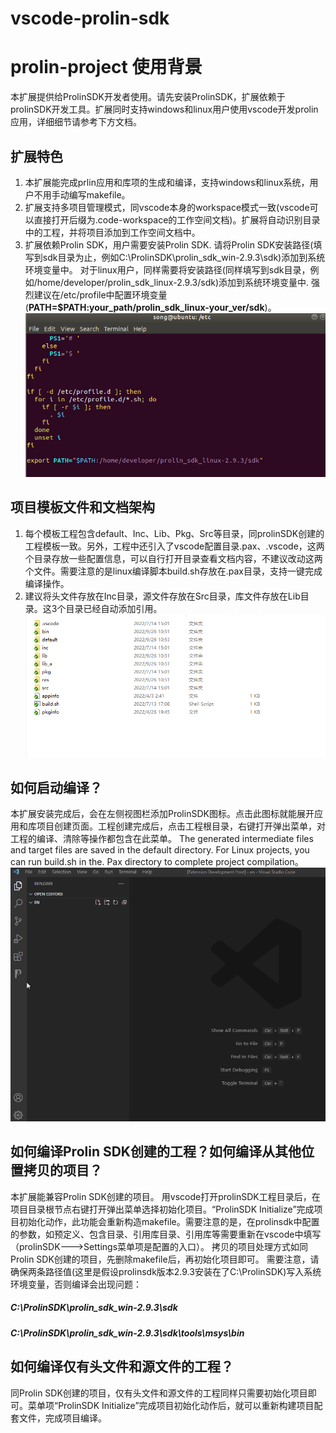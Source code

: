 # vscode-prolin-sdk
# prolin-project 使用背景

   本扩展提供给ProlinSDK开发者使用。请先安装ProlinSDK，扩展依赖于prolinSDK开发工具。扩展同时支持windows和linux用户使用vscode开发prolin应用，详细细节请参考下方文档。

## 扩展特色

1. 本扩展能完成prlin应用和库项的生成和编译，支持windows和linux系统，用户不用手动编写makefile。
2. 扩展支持多项目管理模式，同vscode本身的workspace模式一致(vscode可以直接打开后缀为.code-workspace的工作空间文档)。扩展将自动识别目录中的工程，并将项目添加到工作空间文档中。
3. 扩展依赖Prolin SDK，用户需要安装Prolin SDK. 请将Prolin SDK安装路径(填写到sdk目录为止，例如C:\ProlinSDK\prolin_sdk_win-2.9.3\sdk)添加到系统环境变量中。 对于linux用户，同样需要将安装路径(同样填写到sdk目录，例如/home/developer/prolin_sdk_linux-2.9.3/sdk)添加到系统环境变量中. 强烈建议在/etc/profile中配置环境变量(**PATH=$PATH:your_path/prolin_sdk_linux-your_ver/sdk**)。 
![add env path(etc/profile)](https://github.com/PAXSwTool/vscode-prolin-sdk/raw/main/linux.etc.profile.png)

## 项目模板文件和文档架构
	
1. 每个模板工程包含default、Inc、Lib、Pkg、Src等目录，同prolinSDK创建的工程模板一致。另外，工程中还引入了vscode配置目录.pax、.vscode，这两个目录存放一些配置信息，可以自行打开目录查看文档内容，不建议改动这两个文件。需要注意的是linux编译脚本build.sh存放在.pax目录，支持一键完成编译操作。  
2. 建议将头文件存放在Inc目录，源文件存放在Src目录，库文件存放在Lib目录。这3个目录已经自动添加引用。  
![Prolin project template](https://github.com/PAXSwTool/vscode-prolin-sdk/raw/main/prolin-project-template.png)


## 如何启动编译？

本扩展安装完成后，会在左侧视图栏添加ProlinSDK图标。点击此图标就能展开应用和库项目创建页面。工程创建完成后，点击工程根目录，右键打开弹出菜单，对工程的编译、清除等操作都包含在此菜单。
The generated intermediate files and target files are saved in the default directory. For Linux projects, you can run build.sh in the. Pax directory to complete project compilation。  ![build Prolin project](https://github.com/PAXSwTool/vscode-prolin-sdk/raw/main/build-prolin-project.gif)


## 如何编译Prolin SDK创建的工程？如何编译从其他位置拷贝的项目？

本扩展能兼容Prolin SDK创建的项目。 用vscode打开prolinSDK工程目录后，在项目目录根节点右键打开弹出菜单选择初始化项目。“ProlinSDK Initialize”完成项目初始化动作，此功能会重新构造makefile。需要注意的是，在prolinsdk中配置的参数，如预定义、包含目录、引用库目录、引用库等需要重新在vscode中填写（prolinSDK--->Settings菜单项是配置的入口）。
拷贝的项目处理方式如同Prolin SDK创建的项目，先删除makefile后，再初始化项目即可。
需要注意，请确保两条路径值(这里是假设prolinsdk版本2.9.3安装在了C:\ProlinSDK)写入系统环境变量，否则编译会出现问题：
##### C:\ProlinSDK\prolin_sdk_win-2.9.3\sdk
##### C:\ProlinSDK\prolin_sdk_win-2.9.3\sdk\tools\msys\bin

## 如何编译仅有头文件和源文件的工程？

同Prolin SDK创建的项目，仅有头文件和源文件的工程同样只需要初始化项目即可。菜单项“ProlinSDK Initialize”完成项目初始化动作后，就可以重新构建项目配套文件，完成项目编译。
